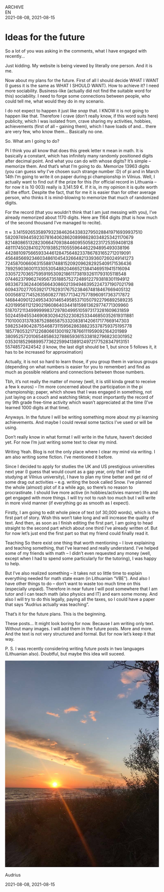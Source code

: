 ARCHIVE  
EN  
2021-08-08, 2021-08-15

# Ideas for the future

So a lot of you was asking in the comments, what I have engaged with recently…

Just kidding. My website is being viewed by literally one person. And it is me.

Now about my plans for the future. First of all I should decide WHAT I WANT (I guess it is the same as WHAT I SHOULD WANT). How to achieve it? I need more sociability. Business-like (actually did not find the suitable word for this) sociability. I need to forge some connections between people, who could tell me, what would they do in my scenario.

I do not expect to happen it just like _snap_ that. I KNOW it is not going to happen like that. Therefore I crave (don’t really know, if this word suits here) publicity, which I was isolated from, crave sharing my activities, hobbies, achievements (first of all – gaining them), which I have loads of and… there are very few, who know them… Basically no one.

So. What am I going to do?

Pi
I think you all know that does this greek letter π mean in math. It is basically a constant, which has infinitely many randomly positioned digits after decimal point. And what you can do with whose digits? It’s simple – memorize them. And that’s what I’m going to do. Memorize 13963 digits (you can guess why I’ve chosen such strange number :D) of pi and in March 14th I’m going to write it on paper during pi championship in Vilnius. Well, I actually want to find out if the prize for this (for official record in Lithuania – for now it is 10 003) really is 3,141.59 €. If it is, in my opinion it is quite worth all the effort. Despite the fact, that for me it is easier than for other average person, who thinks it is mind-blowing to memorize that much of randomized digits.

For the record (that you wouldn’t think that I am just messing with you), I’ve already memorized about 1170 digits. Here are 1164 digits (that is how much of the second thousand I’ve managed to recite).

π ≈ 3.14159265358979323846264338327950288419716939937510 58209749445923078164062862089986280348253421170679 82148086513282306647093844609550582231725359408128 48111745028410270193852110555964462294895493038196 44288109756659334461284756482337867831652712019091 45648566923460348610454326648213393607260249141273 72458700660631558817488152092096282925409171536436 78925903600113305305488204665213841469519415116094 33057270365759591953092186117381932611793105118548 07446237996274956735188575272489122793818301194912 98336733624406566430860213949463952247371907021798 60943702770539217176293176752384674818467669405132 00056812714526356082778577134275778960917363717872 14684409012249534301465495853710507922796892589235 42019956112129021960864034418159813629774771309960 51870721134999999837297804995105973173281609631859 50244594553469083026425223082533446850352619311881 71010003137838752886587533208381420617177669147303 59825349042875546873115956286388235378759375195778 18577805321712268066130019278766111959092164201989 38095257201065485863278865936153381827968230301952 03530185296899577362259941389124972177528347913151
55748572424542 (I know, the last digit should be 1, but since 5 follows it, it has to be increased for approximation)

Actually, it is not so hard to learn those, if you group them in various groups (depending on what numbers is easier for you to remember) and find as much as possible relations and connections between those numbers.

Tbh, it’s not really the matter of money (well, it is still kinda great to receive a few k euros) – I’m more concerned about the participation in the pi championship; paper, which shows that I was engaged in something, not just laying on a couch and watching tiktok; most importantly the record of my 9th grade free-time activity which wasn’t appreciated at the time (I’ve learned 1000 digits at that time).

Anyways. In the future I will be writing something more about my pi learning achievements. And maybe I could reveal some tactics I’ve used or will be using.

Don’t really know in what format I will write in the future, haven’t decided yet. For now I’m just writing some text to clear my mind.

Writing
Yeah. Blog is not the only place where I clear my mind via writing. I am also writing some fiction. I’ve mentioned it before.

Since I decided to apply for studies the UK and US prestigious universities next year (I guess that would count as a gap year, only that I will be studying at Vilnius university), I have to plan my time better and get rid of some drag out activities – e.g. writing the book called Snow. I’ve planned the whole (almost) plot of it a while ago, so there’s no reason to procrastinate. I should live more active (in hobbies/activies manner) life and get engaged with more things. I will try not to rush too much but I will write in more vivid manner (if everything go as smooth as I expect).

Firstly, I am going to edit whole piece of text (of 30,000 words), which is the first part of story. Wish this won’t take long and will increase the quality of text. And then, as soon as I finish editing the first part, I am going to head straight to the second part which about one third I’ve already written of. But for now let’s just end the first part so that my friend could finally read it.

Teaching
So there exist one thing that worth mentioning – I love explaining and teaching something, that I’ve learned and really understand. I’ve helped some of my friends with math – I didn’t even requested any money (well, except when I had to spend some particularly for the tutoring), I was happy to help.

But I’ve also realized something – it takes not so little time to explain everything needed for math state exam (in Lithuanian “VBE”). And also I have other things to do – don’t want to waste too much time on this (especially unpaid). Therefore in near future I will post somewhere that I am tutor and I can teach math (also physics and IT) and earn some money. And also I will try to do this legally, paying all the taxes, so I could have a paper that says “Audrius actually was teaching”.

That’s it for the future plans. This is the beginning.

These posts… It might look boring for now. Because I am writing only text. Without many images. I will add them in the future posts. More and more. And the text is not very structured and formal. But for now let’s keep it that way.

P. S. I was recently considering writing future posts in two languages (Lithuanian also). Doubtful, but maybe this idea will suceed.

![photo](./1/1.png)

Audrius

2021-08-08, 2021-08-15

